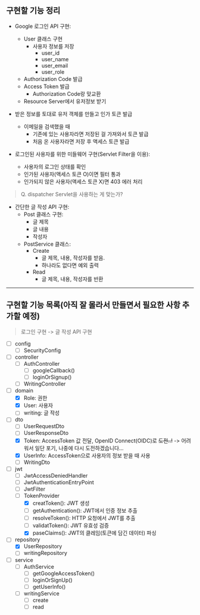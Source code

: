 ## 구현할 기능 정리

- Google 로그인 API 구현:
    - User 클래스 구현
        - 사용자 정보를 저장
            - user_id
            - user_name
            - user_email
            - user_role
    - Authorization Code 발급
    - Access Token 발급
        - Authorization Code랑 맞교환
    - Resource Server에서 유저정보 받기


- 받은 정보를 토대로 유저 객체를 만들고 인가 토큰 발급
    - 이메일을 검색했을 때
        - 기존에 있는 사용자라면 저장된 걸 가져와서 토큰 발급
        - 처음 온 사용자라면 저장 후 액세스 토큰 발급


- 로그인된 사용자를 위한 미들웨어 구현(Servlet Filter을 이용):
    - 사용자의 로그인 상태를 확인
    - 인가된 사용자(액세스 토큰 O)이면 필터 통과
    - 인가되지 않은 사용자(액세스 토큰 X)면 403 에러 처리
> Q. dispatcher Servlet을 사용하는 게 맞는가?


- 간단한 글 작성 API 구현:
    - Post 클래스 구현:
        - 글 제목
        - 글 내용
        - 작성자
    - PostService 클래스:
        - Create
            - 글 제목, 내용, 작성자를 받음.
            - 하나라도 없다면 예외 출력
        - Read
            - 글 제목, 내용, 작성자를 반환

---
## 구현할 기능 목록(아직 잘 몰라서 만들면서 필요한 사항 추가할 예정)

> 로그인 구현 -> 글 작성 API 구현

-[ ] config
    -[ ] SecurityConfig

-[ ] controller
    -[ ] AuthController
        -[ ] googleCallback()
        -[ ] loginOrSignup()
    -[ ] WritingController

-[ ] domain
    -[x] Role: 권한
    -[x] User: 사용자
    -[ ] writing: 글 작성

-[ ] dto
    -[ ] UserRequestDto
    -[ ] UserResponseDto
    -[x] Token: AccessToken 값 전달, OpenID Connect(OIDC)로 ~~도전..!~~ -> 어려워서 일단 포기, 나중에 다시 도전하겠습니다...
    -[x] UserInfo: AccessToken으로 사용자의 정보 받을 때 사용
    -[ ] WritingDto

-[ ] jwt
    -[ ] JwtAccessDeniedHandler
    -[ ] JwtAuthenticationEntryPoint
    -[ ] JwtFilter
    -[ ] TokenProvider
      - [x] creatToken(): JWT 생성
      - [ ] getAuthentication(): JWT에서 인증 정보 추출
      - [ ] resolveToken(): HTTP 요청에서 JWT를 추출
      - [ ] validatToken(): JWT 유효성 검증
      - [x] paseClaims():  JWT의 클레임(토큰에 담긴 데이터) 파싱

-[ ] repository
    -[x] UserRepository
    -[ ] writingRepository

-[ ] service
    -[ ] AuthService
        -[ ] getGoogleAccessToken()
        -[ ] loginOrSignUp()
        -[ ] getUserInfo()
    -[ ] writingService
        -[ ] create
        -[ ] read